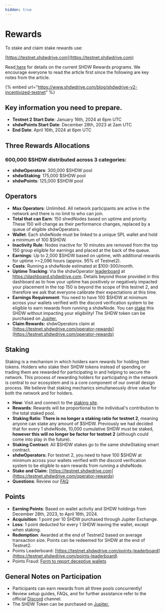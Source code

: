 ```yaml
---
hidden: true
---
```


# Rewards

To stake and claim stake rewards use:

[https://testnet.shdwdrive.com](https://testnet.shdwdrive.com)

Read[ here](https://www.shdwdrive.com/blog/shdwdrive-v2-incentivized-testnet) for details on the current SHDW Rewards programs. We encourage everyone to read the article first since the following are key notes from the article.

{% embed url="https://www.shdwdrive.com/blog/shdwdrive-v2-incentivized-testnet" %}

## Key information you need to prepare.

* **Testnet 2 Start Date**: January 16th, 2024 at 6pm UTC
* **shdwPoints Start Date**: December 28th, 2023 at 2am UTC
* **End Date**: April 16th, 2024 at 6pm UTC

## Three Rewards Allocations

### **600,000 $SHDW distributed across 3 categories:**

* **shdwOperators**: 300,000 $SHDW pool
* **shdwStaking**: 175,000 $SHDW pool
* **shdwPoints**: 125,000 $SHDW pool

## Operators

* **Max Operators**: Unlimited. All network participants are active in the network and there is no limit to who can join.
* **Total that can Earn**: 150 shwdNodes based on uptime and priority. These 150 will change as their performance changes, replaced by a queue of eligible shdwOperators.
* **Wallet**: Each shdwNode must be linked to a unique SPL wallet and hold a minimum of 100 $SHDW.
* **Inactivity Rule**: Nodes inactive for 10 minutes are removed from the top 150 group eligible for earnings and placed at the back of the queue.
* **Earnings**: Up to 2,000 $SHDW based on uptime, with additional rewards for uptime >=2,096 hours (approx. 95% of Testnet2).
* **Costs**: Running a shdwNode estimated at $100-300/month.
* **Uptime Tracking**: Via the shdwOperator [leaderboard](https://testnet.shdwdrive.com/status-dashboard) at https://dashboard.shdwdrive.com. Details beyond those provided in this dashboard as to how your uptime has positively or negatively impacted your placement in the top 150 is beyond the scope of this testnet 2, and therefore we ask that everyone calibrate their expectations at this time.
* **Earnings Requirement**: You need to have 100 $SHDW at minimum across your wallets verified with the discord verification system to be eligible to earn rewards from running a shdwNode. You can [stake](https://testnet.shdwdrive.com) this SHDW without impacting your eligibility! The SHDW token can be purchased on [Jupiter.](https://jup.ag/swap/USDC-SHDW)
* **Claim Rewards:** shdwOperators claim at [https://testnet.shdwdrive.com/operator-rewards](https://testnet.shdwdrive.com/operator-rewards)

## Staking

Staking is a mechanism in which holders earn rewards for holding their tokens. Holders who stake their SHDW tokens instead of spending or trading them are rewarded for participating in and helping to secure the network. This process of rewarding holders for participating in the network is central to our ecosystem and is a core component of our overall design process. We believe that staking mechanics simultaneously drive value for both the network and for holders.

* **How**: Visit and connect to the [staking site](https://testnet.shdwdrive.com).
* **Rewards**: Rewards will be proportional to the individual's contribution to the total staked pool.
* **Staking Ratio**: **There is no longer a staking ratio for testnet 2**, meaning anyone can stake any amount of $SHDW. Previously we had decided that for every 1 shdwNode, 10,000 cumulative SHDW must be staked, **however this will no longer be factor for testnet 2** (although could come into play in the future).
* **Staking Contract**: All $SHDW stakes go to the same shdwStaking smart contract.
* **shdwOperators:** For testnet 2, you need to have 100 $SHDW at minimum across your wallets verified with the discord verification system to be eligible to earn rewards from running a shdwNode.
* **Stake and Claim:** [https://testnet.shdwdrive.com](https://testnet.shdwdrive.com/operator-rewards)
* **Questions**: Review our [FAQ](../operate/node-faq.md#q-why-is-there-a-discrepancy-between-the-stake-rewards-im-claiming-and-the-estimated-amount-shown-in)

## Points

* **Earning Points**: Based on wallet activity and SHDW holdings from December 28th, 2023, to April 16th, 2024.
* **Acquisition**: 1 point per 10 SHDW purchased through Jupiter Exchange.
* **Loss**: 1 point deducted for every 1 SHDW leaving the wallet, except when staking.
* **Redemption**: Awarded at the end of Testnet2 based on average transaction size. Points can be redeemed for SHDW at the end of Testnet2.
* Points Leaderboard: [https://testnet.shdwdrive.com/points-leaderboard](https://testnet.shdwdrive.com/points-leaderboard)
* Points Fraud: [Form to report deceptive wallets](https://docs.google.com/forms/d/e/1FAIpQLSdztbGTeLSBuYi9nghZsC0rZ\_mnDORf7nB2Oqzml8\_hGIrl4g/viewform)

## General Notes on Participation

* Participants can earn rewards from all three pools concurrently!
* Review setup guides, FAQs, and for further assistance refer to the official [Discord](https://discord.com/invite/shdwdrive) channel.
* The SHDW Token can be purchased on [Jupiter.](https://jup.ag/swap/USDC-SHDW)
